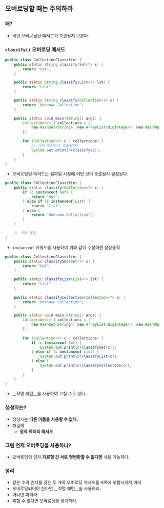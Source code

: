 ## 오버로딩할 때는 주의하라

### 왜?

- 어떤 오버로딩된 메서드가 호출될지 모른다.

### `classify()` 오버로딩 메서드

```java
public class CollectionClassifier {
	public static String classify(Set<?> s) {
    	return "Set";
	}

	public static String classify(List<?> lst) {
    	return "List";
	}

	public static String classify(Collection<?> c) {
    	return "Unknown Collection";
	}

	public static void main(String[] args) {
    	Collection<?>[] collections = {
        	new HashSet<String>, new ArrayList<BigInteger>, new HashMap<String, String>().values()
    	};
    
    	for (Collection<?> c : collections) {
        	// 어떤 메서드가 호출될까?
        	System.out.println(classify(c));
    	}
	}
}
```

- 오버로딩된 메서드는 컴파일 시점에 어떤 것이 호출될지 결정된다.

```java
public class CollectionClassifier {
	public static classify(Collection<?> c) {
    	if (c instanceof Set) {
        	return "Set";
    	} else if (c instanceof List) {
        	reutrn "List";
    	} else {
        	return "Unknown Collection";
    	}
	}

	// 이하 동일
}
```

- `instanceof` 키워드를 사용하여 위와 같이 수정하면 정상동작

```java
public class CollectionClassifier {
	public static classifySet(Set<?> s) {
    	return "Set";
	}

	public static classifyList(List<?> lst) {
    	return "List";
	}
  
	public static classifyCollection(Collection<?> c) {
    	return "Unknown Collection";
	}

	public static void main(String[] args) {
    	Collection<?>[] collections = {
        	new HashSet<String>, new ArrayList<BigInteger>, new HashMap<String, String>().values()
    	};
    
    	for (Collection<?> c : collections) {
        	if (c instanceof Set) {
            	System.out.println(classifySet(c));
        	} else if (c instanceof List) {
            	System.out.println(classifyList(c));
        	} else {
            	System.out.println(classifyCollection(c));
        	}
    	}
	}
}
```

- __작명 패턴__을 사용하여 고칠 수도 있다.

### 생성자는?

- 생성자는 __다른 이름을 사용할 수 없다.__
- 해결책
  - __정적 팩터리 메서드__

### 그럼 언제 오버로딩을 사용하나?

- 오버로딩의 인자 __자료형 간 서로 형변환할 수 없다면__ 사용 가능하다.

### 정리

- 같은 수의 인자를 갖는 두 개의 오버로딩 메서드를 API에 포함시키지 마라.
- 오버로딩되어야 한다면 __작명 패턴__을 사용하라.
- 아니면 피하라.
- 피할 수 없다면 오버로딩을 생각하라.